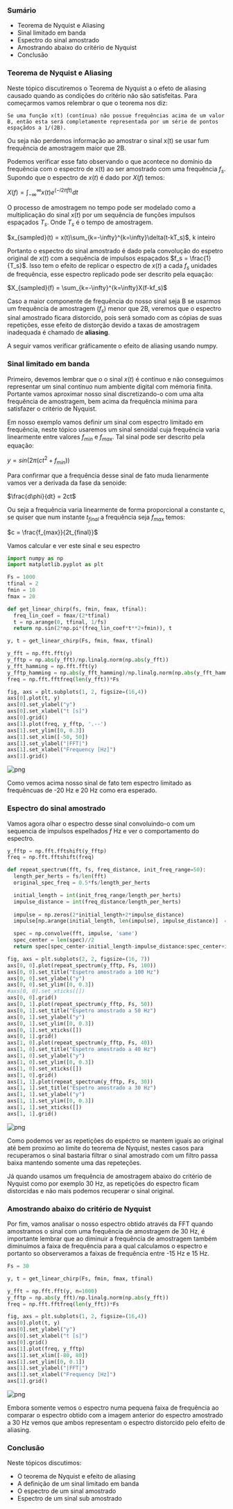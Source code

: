 ### Sumário

- Teorema de Nyquist e Aliasing
- Sinal limitado em banda
- Espectro do sinal amostrado
- Amostrando abaixo do critério de Nyquist
- Conclusão

### Teorema de Nyquist e Aliasing

Neste tópico discutiremos o Teorema de Nyquist a o efeto de aliasing causado quando as condições do critério não são satisfeitas. Para começarmos vamos relembrar o que o teorema nos diz:

```
Se uma função x(t) (contínua) não possue frequências acima de um valor B, então esta será completamente representada por um série de pontos espaçãdos a 1/(2B).
```

Ou seja não perdemos informação ao amostrar o sinal x(t) se usar fum frequência de amostragem maior que 2B.

Podemos verificar esse fato observando o que acontece no domínio da frequência com o espectro de x(t) ao ser amostrado com uma frequência $f_s$. Supondo que o espectro de $x(t)$ é dado por $X(f)$ temos:


$X(f) = \int_{-\infty}^{\infty}{x(t)e^{(-i2\pi ft)}}dt$

O processo de amostragem no tempo pode ser modelado como a multiplicação do sinal $x(t)$ por um sequência de funções impulsos espaçados $T_s$. Onde $T_s$ é o tempo de amostragem.

$x_{sampled}(t) = x(t)\sum_{k=-\infty}^{k=\infty}\delta(t-kT_s)$, k inteiro

Portanto o espectro do sinal amostrado é dado pela convolução do espetro original de $x(t)$ com a sequência de impulsos espaçados $f_s = \frac{1}{T_s}$. Isso tem o efeito de replicar o espectro de $x(t)$ a cada $f_s$ unidades de frequência, esse espectro replicado pode ser descrito pela equação:

$X_{sampled}(f) = \sum_{k=-\infty}^{k=\infty}X(f-kf_s)$

Caso a maior componente de frequência do nosso sinal seja B se usarmos um frequência de amostragem ($f_s$) menor que 2B, veremos que o espectro sinal amostrado ficara distorcido, pois será somado com as cópias de suas repetições, esse efeito de distorção devido a taxas de amostragem inadequada é chamado de **aliasing**. 

A seguir vamos verificar gráficamente o efeito de aliasing usando numpy. 

### Sinal limitado em banda

Primeiro, devemos lembrar que o o sinal $x(t)$ é contínuo e não conseguimos representar um sinal contínuo num ambiente digital com mémoria finita. Portante vamos aproximar nosso sinal discretizando-o com uma alta frequência de amostragem, bem acima da frequência mínima para satisfazer o critério de Nyquist.


Em nosso exemplo vamos definir um sinal com espectro limitado em frequência, neste tópico usaremos um sinal senoidal cuja frequência varia linearmente entre valores $f_{min}$ e $f_{max}$.  Tal sinal pode ser descrito pela equação:

$y = sin(2\pi(ct^2 + f_{min}))$

Para confirmar que a frequência desse sinal de fato muda lienarmente vamos ver a derivada da fase da senoide:

$\frac{d\phi}{dt} = 2ct$

Ou seja a frequência varia linearmente de forma proporcional a constante c, se quiser que num instante $t_{final}$ a frequência seja $f_{max}$ temos:

$c = \frac{f_{max}}{2t_{final}}$

Vamos calcular e ver este sinal e seu espectro


```python
import numpy as np
import matplotlib.pyplot as plt
```


```python
Fs = 1000
tfinal = 2
fmin = 10
fmax = 20
```


```python
def get_linear_chirp(fs, fmin, fmax, tfinal):
  freq_lin_coef = fmax/(2*tfinal)
  t = np.arange(0, tfinal, 1/fs)
  return np.sin(2*np.pi*(freq_lin_coef*t**2+fmin)), t
```


```python
y, t = get_linear_chirp(Fs, fmin, fmax, tfinal)
```


```python
y_fft = np.fft.fft(y)
y_fftp = np.abs(y_fft)/np.linalg.norm(np.abs(y_fft))
y_fft_hamming = np.fft.fft(y)
y_fftp_hamming = np.abs(y_fft_hamming)/np.linalg.norm(np.abs(y_fft_hamming))
freq = np.fft.fftfreq(len(y_fft))*Fs
```


```python
fig, axs = plt.subplots(1, 2, figsize=(16,4))
axs[0].plot(t, y)
axs[0].set_ylabel("y")
axs[0].set_xlabel("t [s]")
axs[0].grid()
axs[1].plot(freq, y_fftp, '.--')
axs[1].set_ylim([0, 0.3])
axs[1].set_xlim([-50, 50])
axs[1].set_ylabel("|FFT|")
axs[1].set_xlabel("Frequency [Hz]")
axs[1].grid()
```


![png](Teorema_de_Nyquist_e_Aliasing_files/Teorema_de_Nyquist_e_Aliasing_12_0.png)


Como vemos acima nosso sinal de fato tem espectro limitado as frequêncuas de -20 Hz e 20 Hz como era esperado.

### Espectro do sinal amostrado

Vamos agora olhar o espectro desse sinal convoluindo-o com um sequencia de impulsos espelhados $f$ Hz e ver o comportamento do espectro.


```python
y_fftp = np.fft.fftshift(y_fftp)
freq = np.fft.fftshift(freq)
```


```python
def repeat_spectrum(fft, fs, freq_distance, init_freq_range=50):
  length_per_herts = fs/len(fft)
  original_spec_freq = 0.5*fs/length_per_herts

  initial_length = int(init_freq_range/length_per_herts)
  impulse_distance = int(freq_distance/length_per_herts)
  
  impulse = np.zeros(2*initial_length+2*impulse_distance)
  impulse[np.arange(initial_length, len(impulse), impulse_distance)]  = 1

  spec = np.convolve(fft, impulse, 'same')
  spec_center = len(spec)//2
  return spec[spec_center-initial_length-impulse_distance:spec_center+initial_length+impulse_distance]
```


```python
fig, axs = plt.subplots(2, 2, figsize=(16, 7))
axs[0, 0].plot(repeat_spectrum(y_fftp, Fs, 100))
axs[0, 0].set_title("Espetro amostrado a 100 Hz")
axs[0, 0].set_ylabel("y")
axs[0, 0].set_ylim([0, 0.3])
#axs[0, 0].set_xticks([])
axs[0, 0].grid()
axs[0, 1].plot(repeat_spectrum(y_fftp, Fs, 50))
axs[0, 1].set_title("Espetro amostrado a 50 Hz")
axs[0, 1].set_ylabel("y")
axs[0, 1].set_ylim([0, 0.3])
axs[0, 1].set_xticks([])
axs[0, 1].grid()
axs[1, 0].plot(repeat_spectrum(y_fftp, Fs, 40))
axs[1, 0].set_title("Espetro amostrado a 40 Hz")
axs[1, 0].set_ylabel("y")
axs[1, 0].set_ylim([0, 0.3])
axs[1, 0].set_xticks([])
axs[1, 0].grid()
axs[1, 1].plot(repeat_spectrum(y_fftp, Fs, 30))
axs[1, 1].set_title("Espetro amostrado a 30 Hz")
axs[1, 1].set_ylabel("y")
axs[1, 1].set_ylim([0, 0.3])
axs[1, 1].set_xticks([])
axs[1, 1].grid()
```


![png](Teorema_de_Nyquist_e_Aliasing_files/Teorema_de_Nyquist_e_Aliasing_18_0.png)


Como podemos ver as repetições do espéctro se mantem iguais ao original até bem proximo ao limite do teorema de Nyquist, nestes casos para recuperamos o sinal bastaria filtrar o sinal amostrado com um filtro passa baixa mantendo somente uma das repeteções. 

Já quando usamos um frequência de amostragem abaixo do critério de Nyquist como por exemplo 30 Hz, as repetições do espectro ficam distorcidas e não mais podemos recuperar o sinal original.

### Amostrando abaixo do critério de Nyquist

Por fim, vamos analisar o nosso espectro obtido através da FFT  quando amostramos o sinal com uma frequência de amostragem de 30 Hz, é importante lembrar que ao diminuir a frequência de amostragem também diminuímos a faixa de frequência para a qual calculamos o espectro e portanto so observeramos a faixas de frequência entre -15 Hz e 15 Hz.


```python
Fs = 30
```


```python
y, t = get_linear_chirp(Fs, fmin, fmax, tfinal)
```


```python
y_fft = np.fft.fft(y, n=1000)
y_fftp = np.abs(y_fft)/np.linalg.norm(np.abs(y_fft))
freq = np.fft.fftfreq(len(y_fft))*Fs
```


```python
fig, axs = plt.subplots(1, 2, figsize=(16,4))
axs[0].plot(t, y)
axs[0].set_ylabel("y")
axs[0].set_xlabel("t [s]")
axs[0].grid()
axs[1].plot(freq, y_fftp)
axs[1].set_xlim([-80, 80])
axs[1].set_ylim([0, 0.1])
axs[1].set_ylabel("|FFT|")
axs[1].set_xlabel("Frequency [Hz]")
axs[1].grid()
```


![png](Teorema_de_Nyquist_e_Aliasing_files/Teorema_de_Nyquist_e_Aliasing_25_0.png)


Embora somente vemos o espectro numa pequena faixa de frequência ao comparar o espectro obtido com a imagem anterior do espectro amostrado a 30 Hz vemos que ambos representam o espectro distorcido pelo efeito de aliasing.

### Conclusão

Neste tópicos discutimos:

- O teorema de Nyquist e efeito de aliasing
- A definição de um sinal limitado em banda
- O espectro de um sinal amostrado
- Espectro de um sinal sub amostrado
